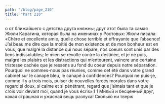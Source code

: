 ```yaml
---
path: "/blog/page_210"
title: "Part 210"
---
```


о от ближайшего с детства друга княжны; друг этот была та самая Жюли Карагина, которая была на именинах у Ростовых:
Жюли писала:
«Chère et excellente amie, quelle chose terrible et effrayante que l’absence! J’ai beau me dire que la moitié de mon existence et de mon bonheur est en vous, que malgré la distance qui nous sépare, nos coeurs sont unis par des liens indissolubles; le mien se révolte contre la destinée, et je ne puis, malgré les plaisirs et les distractions qui m’entourent, vaincre une certaine tristesse cachée que je ressens au fond du coeur depuis notre séparation. Pourquoi ne sommes-nous pas réunies, comme cet été dans votre grand cabinet sur le canapé bleu, le canapé à confidences? Pourquoi ne puis-je, comme il y a trois mois, puiser de nouvelles forces morales dans votre regard si doux, si calme et si pénétrant, regard que j’aimais tant et que je crois voir devant moi, quand je vous écris».1
1 Милый и бесценный друг, какая страшная и ужасная вещь разлука! Сколько ни тверж
